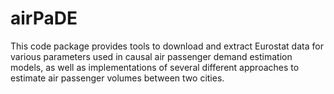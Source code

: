 # airPaDE
This code package provides tools to download and extract Eurostat data for various parameters used in causal air passenger demand estimation models, as well as implementations of several different approaches to estimate air passenger volumes between two cities.
